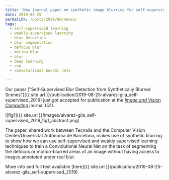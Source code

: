 ```yaml
---
title: "New journal paper on synthetic image blurring for self-supervised deep blur detection"
date: 2019-08-25
permalink: /posts/2019/08/news1/
tags:
  - self-supervised learning
  - weakly-supervised learning
  - blur detection
  - blur segmentation
  - defocus blur
  - motion blur
  - blur
  - deep learning
  - cnn
  - convolutional neural nets

---
```



Our paper ["Self-Supervised Blur Detection from Synthetically Blurred Scenes"]({{ site.url }}/publication/2019-08-25-alvarez-gila_self-supervised_2019) just got accepted for publication at the [_Image and Vision Computing_](https://www.journals.elsevier.com/image-and-vision-computing) journal (Q1).

![fig1]({{ site.url }}/images/alvarez-gila_self-supervised_2019_fig1_abstract.png)

The paper, shared work between Tecnalia and the Computer Vision Center/Universitat Autònoma de Barcelona, makes use of synthetic blurring to show how we can use self-supervised and weakly supervised learning techniques to train a Convolutional Neural Net on the task of segmenting the defocus or motion-blurred areas of an image without having access to images annotated under real blur.

More info and full text available [here]({{ site.url }}/publication/2019-08-25-alvarez-gila_self-supervised_2019).

